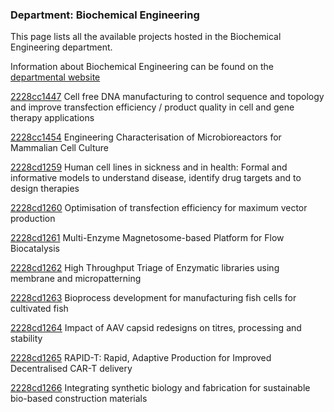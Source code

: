 ### Department: Biochemical Engineering

This page lists all the available projects hosted in the Biochemical Engineering department.

Information about Biochemical Engineering can be found on the [departmental website](https://www.ucl.ac.uk/biochemical-engineering)

[2228cc1447](../projects/2228cc1447.md) Cell free DNA manufacturing to control sequence and topology and improve transfection efficiency / product quality in cell and gene therapy applications

[2228cc1454](../projects/2228cc1454.md) Engineering Characterisation of Microbioreactors for Mammalian Cell Culture

[2228cd1259](../projects/2228cd1259.md) Human cell lines in sickness and in health: Formal and informative models to understand disease, identify drug targets and to design therapies

[2228cd1260](../projects/2228cd1260.md) Optimisation of transfection efficiency for maximum vector production

[2228cd1261](../projects/2228cd1261.md) Multi-Enzyme Magnetosome-based Platform for Flow Biocatalysis

[2228cd1262](../projects/2228cd1262.md) High Throughput Triage of Enzymatic libraries using membrane and micropatterning

[2228cd1263](../projects/2228cd1263.md) Bioprocess development for manufacturing fish cells for cultivated fish

[2228cd1264](../projects/2228cd1264.md) Impact of AAV capsid redesigns on titres, processing and stability

[2228cd1265](../projects/2228cd1265.md) RAPID-T: Rapid, Adaptive Production for Improved Decentralised CAR-T delivery

[2228cd1266](../projects/2228cd1266.md) Integrating synthetic biology and fabrication for sustainable bio-based construction materials

